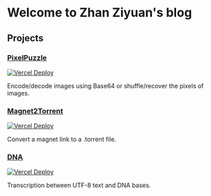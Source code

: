# Welcome to Zhan Ziyuan's blog

## Projects

### [PixelPuzzle](https://github.com/ZhanZiyuan/PixelPuzzle)

[![Vercel Deploy](https://deploy-badge.vercel.app/vercel/pixelpuzzle-web)](https://pixelpuzzle-web.vercel.app/)

Encode/decode images using Base64
or shuffle/recover the pixels of images.

### [Magnet2Torrent](https://github.com/ZhanZiyuan/Magnet2Torrent)

[![Vercel Deploy](https://deploy-badge.vercel.app/vercel/magnet2torrent)](https://magnet2torrent.vercel.app/)

Convert a magnet link to a .torrent file.

### [DNA](https://github.com/project-aico/dna)

[![Vercel Deploy](https://deploy-badge.vercel.app/vercel/dnadsl)](https://dnadsl.vercel.app/)

Transcription between UTF-8 text and DNA bases.
